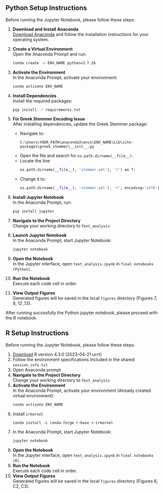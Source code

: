 ## Python Setup Instructions

Before running the Jupyter Notebook, please follow these steps:

1. **Download and Install Anaconda**  
    [Download Anaconda](https://www.anaconda.com/products/distribution) and follow the installation instructions for your operating system.

2. **Create a Virtual Environment**  
    Open the Anaconda Prompt and run:  
    ```bash
    conda create -n ENV_NAME python=3.7.16
    ```

3. **Activate the Environment**  
    In the Anaconda Prompt, activate your environment:  
    ```bash
    conda activate ENV_NAME
    ```

4. **Install Dependencies**  
    Install the required packages:  
    ```bash
    pip install -r requirements.txt
    ```

5. **Fix Greek Stemmer Encoding Issue**  
    After installing dependencies, update the Greek Stemmer package:  
    - Navigate to:  
      ```
      C:\Users\YOUR_PATH\anaconda3\envs\ENV_NAME\Lib\site-packages\greek_stemmer\__init__.py
      ```
    - Open the file and search for `os.path.dirname(__file__)`.
    - Locate the line:
      ```python
      os.path.dirname(__file__), 'stemmer.yml'), 'r') as f:
      ```
    - Change it to:
      ```python
      os.path.dirname(__file__), 'stemmer.yml'), 'r', encoding='utf8') as f:
      ```

6. **Install Jupyter Notebook**  
    In the Anaconda Prompt, run:  
    ```bash
    pip install jupyter
    ```

7. **Navigate to the Project Directory**  
    Change your working directory to `Text_analysis`

8. **Launch Jupyter Notebook**  
    In the Anaconda Prompt, start Jupyter Notebook:
    ```bash
    jupyter notebook
    ```

9. **Open the Notebook**  
    In the Jupyter interface, open `text_analysis.ipynb` in `final notebooks (Python)`.

10. **Run the Notebook**  
     Execute each code cell in order.

11. **View Output Figures**  
     Generated figures will be saved in the local `figures` directory (Figures 7, 8, 12 ,13).


After running succesfully the Python jupyter notebook, please proceed with the R notebook.
## R Setup Instructions
Before running the Jupyter Notebook, please follow these steps:
1. [Download](https://cran.r-project.org/bin/windows/base/old/4.3.0) R version 4.3.0 (2023-04-21 ucrt)
2. Follow the environment specifications included in the shared `session_info.txt`
3. Open Anaconda prompt
4. **Navigate to the Project Directory**  
    Change your working directory to `Text_analysis`
5. **Activate the Environment**  
    In the Anaconda Prompt, activate your environment (Already created virtual environment):  
    ```bash
    conda activate ENV_NAME
    ```
6. Install `irkernel`
    ```bashP
    conda install -c conda-forge r-base r-irkernel
    ```
6. In the Anaconda Prompt, start Jupyter Notebook:
    ```bash
    jupyter notebook
    ```
7. **Open the Notebook**  
    In the Jupyter interface, open `text_analysis.ipynb` in `final notebooks (R)`.
8. **Run the Notebook**  
     Execute each code cell in order.
9. **View Output Figures**  
     Generated figures will be saved in the local `figures` directory (Figures 6, C2, C3).